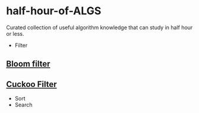 # half-hour-of-ALGS
Curated collection of useful algorithm knowledge that can study in half hour or less.

* Filter
## [Bloom filter](Filter/Bloom-Filter/bloom-filter.md)
## [Cuckoo Filter](Filter/CuckooFilter.md)

* Sort
* Search

